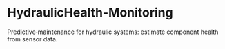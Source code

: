 # HydraulicHealth-Monitoring
Predictive‑maintenance for hydraulic systems: estimate component health from sensor data.
